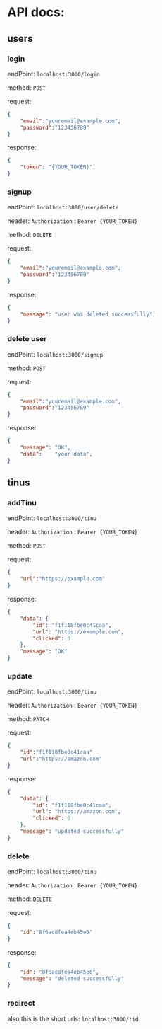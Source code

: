 

# API docs:

## users

### login

endPoint:
`localhost:3000/login`

method: `POST`

request:
```json
{
    "email":"youremail@example.com",
    "password":"123456789"
}
```

response:
```json
{
    "token": "{YOUR_TOKEN}",
}
```

### signup

endPoint:
`localhost:3000/user/delete`

header: `Authorization` : `Bearer {YOUR_TOKEN}`

method: `DELETE`

request:
```json
{
    "email":"youremail@example.com",
    "password":"123456789"
}
```

response:
```json
{
    "message": "user was deleted successfully",
}
```

### delete user

endPoint:
`localhost:3000/signup`

method: `POST`

request:
```json
{
    "email":"youremail@example.com",
    "password":"123456789"
}
```

response:
```json
{
    "message": "OK",
	"data":    "your data",
}
```

## tinus


### addTinu

endPoint:
`localhost:3000/tinu`

header: `Authorization` : `Bearer {YOUR_TOKEN}`

method: `POST`

request:
```json
{
    "url":"https://example.com"
}
```

response:
```json
{
    "data": {
        "id": "f1f118fbe0c41caa",
        "url": "https://example.com",
        "clicked": 0
    },
    "message": "OK"
}
```

### update

endPoint:
`localhost:3000/tinu`

header: `Authorization` : `Bearer {YOUR_TOKEN}`

method: `PATCH`

request:
```json
{
    "id":"f1f118fbe0c41caa",
    "url":"https://amazon.com"
}
```

response:
```json
{
    "data": {
        "id": "f1f118fbe0c41caa",
        "url": "https://amazon.com",
        "clicked": 0
    },
    "message": "updated successfully"
}
```

### delete

endPoint:
`localhost:3000/tinu`

header: `Authorization` : `Bearer {YOUR_TOKEN}`

method: `DELETE`

request:
```json
{
    "id":"8f6ac8fea4eb45e6"
}
```

response:
```json
{
    "id": "8f6ac8fea4eb45e6",
    "message": "deleted successfully"
}
```
### redirect
also this is the short urls:
`localhost:3000/:id`

